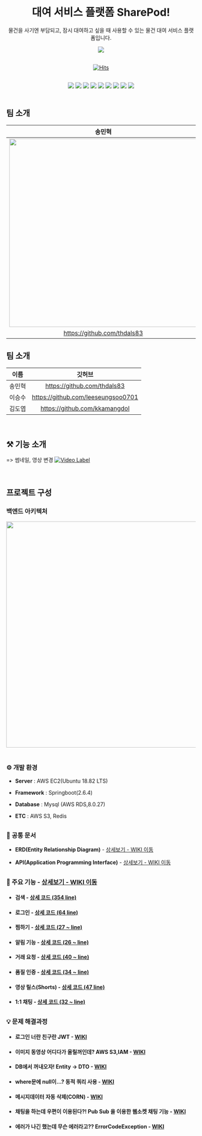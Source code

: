  <div align="center">
 
# 대여 서비스 플랫폼 SharePod!
 물건을 사기엔 부담되고, 잠시 대여하고 싶을 때 사용할 수 있는 물건 대여 서비스 플랫폼입니다.
 
 <img src="https://user-images.githubusercontent.com/59475849/160775149-0be495f9-68a2-4d89-973c-e6cb1a50e5eb.png">
 
 </div>
 
 <br>
 
  <div align="center">
 
[![Hits](https://hits.seeyoufarm.com/api/count/incr/badge.svg?url=https%3A%2F%2Fgithub.com%2FHangHae99ProjectTeam10%2FSharePod-Server&count_bg=%23FFC34A&title_bg=%23622EFA&icon=&icon_color=%23E7E7E7&title=%EB%B0%A9%EB%AC%B8%EC%9E%90+%EC%88%98&edge_flat=false)](https://github.com/HangHae99ProjectTeam10/SharePod-Server)

 </div>
 
 
<br>
 
 <div align="center">
 <img src="https://img.shields.io/badge/MySQL-4479A1?style=flat&logo=MySQL&logoColor=white"/>
 <img src="https://img.shields.io/badge/Spring Boot-6DB33F?style=flat-square&logo=Spring Boot&logoColor=white"/>
 <img src="https://img.shields.io/badge/Notion-000000?style=flat&logo=Notion&logoColor=white"/>
 <img src="https://img.shields.io/badge/Github-181717?style=flat&logo=Github&logoColor=white"/>
 <img src="https://img.shields.io/badge/Slack-4A154B?style=flat&logo=slack&logoColor=white"/>
 <img src="https://img.shields.io/badge/Amazon AWS-232F3E?style=flat&logo=Amazon AWS&logoColor=#232F3E"/>
 <img src="https://img.shields.io/badge/Amazon S3-white?style=flat&logo=Amazon S3&logoColor=#white"/>
 <img src="https://img.shields.io/badge/Redis-white?style=flat&logo=Redis&logoColor=#DC382D"/>
 <img src="https://img.shields.io/badge/Socket.io-black?style=flat&logo=Socket.io&logoColor=#DC382D"/>
</div>

<br>


## 팀 소개
 <div align="center">
 
|송민혁|이승수|김도엽|
|:--------:|:--------:|:--------:|
|<img src="https://cdn-icons-png.flaticon.com/512/528/528256.png" width=500>|<img src="https://user-images.githubusercontent.com/84774696/160975814-550bf8b0-532a-4ddb-a88d-0eeca38c585b.png" width=500>|<img src="https://user-images.githubusercontent.com/97426034/161459074-d0741b18-15c4-4085-ae18-e08db3004607.png" width=500>|
|https://github.com/thdals83|https://github.com/leeseungsoo0701|https://github.com/kkamangdol|

</div>


## 팀 소개
 <div align="center">
 
|이름|깃허브|
|:--------:|:--------:|
|송민혁|https://github.com/thdals83|
|이승수|https://github.com/leeseungsoo0701|
|김도엽|https://github.com/kkamangdol|
 
</div>

<br>

## ⚒️ 기능 소개
=> 썸네일, 영상 변경
[![Video Label](.jpg)](https://youtu.be/)

<br>


## 프로젝트 구성
### 백엔드 아키텍처
 <div align="center">
 <img src="https://user-images.githubusercontent.com/59475849/160796220-c55b19f4-7f08-4095-8686-1a5ea2725eb8.png" width="900" height="600">
</div>

<br>

### ⚙️ 개발 환경
- **Server** : AWS EC2(Ubuntu 18.82 LTS)  

- **Framework** : Springboot(2.6.4)

- **Database** : Mysql (AWS RDS,8.0.27)  

- **ETC** : AWS S3, Redis

## 
### 📝 공통 문서
- **ERD(Entity Relationship Diagram)** - <a href="https://github.com/HangHae99ProjectTeam10/SharePod-Server/wiki/ERD" >상세보기 - WIKI 이동</a>
  
- **API(Application Programming Interface)** - <a href="https://github.com/HangHae99ProjectTeam10/SharePod-Server/wiki/API" >상세보기 - WIKI 이동</a>

## 
### 📌 주요 기능 - <a href="https://github.com/HangHae99ProjectTeam10/SharePod-Server/wiki/%EC%A3%BC%EC%9A%94-%EA%B8%B0%EB%8A%A5" >상세보기 - WIKI 이동</a>
- #### 검색 - <a href="https://github.com/HangHae99ProjectTeam10/SharePod-Server/blob/main/src/main/java/com/spring/sharepod/v1/service/BoardService.java" >상세 코드 (354 line)</a>

- #### 로그인 - <a href="https://github.com/HangHae99ProjectTeam10/SharePod-Server/blob/main/src/main/java/com/spring/sharepod/v1/service/UserService.java" >상세 코드 (64 line)</a>

- #### 찜하기 - <a href="https://github.com/HangHae99ProjectTeam10/SharePod-Server/blob/main/src/main/java/com/spring/sharepod/v1/service/NoticeService.java" >상세 코드 (27 ~ line)</a>

- #### 알림 기능 - <a href="https://github.com/HangHae99ProjectTeam10/SharePod-Server/blob/main/src/main/java/com/spring/sharepod/v1/service/NoticeService.java" >상세 코드 (26 ~ line)</a>

- #### 거래 요청 - <a href="https://github.com/HangHae99ProjectTeam10/SharePod-Server/blob/main/src/main/java/com/spring/sharepod/v1/service/ReservationService.java" >상세 코드 (40 ~ line)</a>

- #### 품질 인증 - <a href="https://github.com/HangHae99ProjectTeam10/SharePod-Server/blob/main/src/main/java/com/spring/sharepod/v1/service/AuthService.java" >상세 코드 (34 ~ line)</a>

- #### 영상 릴스(Shorts) - <a href="https://github.com/HangHae99ProjectTeam10/SharePod-Server/blob/main/src/main/java/com/spring/sharepod/v1/service/BoardService.java" >상세 코드 (47 line)</a>

- #### 1:1 채팅 - <a href="https://github.com/HangHae99ProjectTeam10/SharePod-Server/blob/main/src/main/java/com/spring/sharepod/v1/controller/ChatController.java" >상세 코드 (32 ~ line)</a>

## 
###  💡 문제 해결과정
-  #### 로그인 너란 친구란 JWT - <a href="https://github.com/HangHae99ProjectTeam10/SharePod-Server/wiki/WIKI,-%EB%A1%9C%EA%B7%B8%EC%9D%B8-%EB%84%88%EB%9E%80-%EC%B9%9C%EA%B5%AC%EB%9E%80-JWT" >WIKI</a>
- #### 이미지 동영상 어디다가 올릴꺼인데? AWS S3,IAM - <a href="https://github.com/HangHae99ProjectTeam10/SharePod-Server/wiki/WIKI,--%EC%9D%B4%EB%AF%B8%EC%A7%80-%EB%8F%99%EC%98%81%EC%83%81-%EC%96%B4%EB%94%94%EB%8B%A4%EA%B0%80-%EC%98%AC%EB%A6%B4%EA%BA%BC%EC%9D%B8%EB%8D%B0%3F-AWS-S3,IAM" >WIKI</a>
- #### DB에서 꺼내오자! Entity → DTO - <a href="https://github.com/HangHae99ProjectTeam10/SharePod-Server/wiki/WIKI,-DB%EC%97%90%EC%84%9C-%EA%BA%BC%EB%82%B4%EC%98%A4%EC%9E%90!-Entity-%E2%86%92-DTO" >WIKI</a>
- #### where문에 null이...? 동적 쿼리 사용 - <a href="https://github.com/HangHae99ProjectTeam10/SharePod-Server/wiki/WIKI,-where%EB%AC%B8%EC%97%90-null%EC%9D%B4...%3F-%EB%8F%99%EC%A0%81-%EC%BF%BC%EB%A6%AC-%EC%82%AC%EC%9A%A9" >WIKI</a>
- #### 메시지데이터 자동 삭제(CORN) - <a href="https://github.com/HangHae99ProjectTeam10/SharePod-Server/wiki/WIKI,-%EB%A9%94%EC%8B%9C%EC%A7%80%EB%8D%B0%EC%9D%B4%ED%84%B0-%EC%9E%90%EB%8F%99-%EC%82%AD%EC%A0%9C(CORN)" >WIKI</a>
- #### 채팅을 하는데 우편이 이용된다?! Pub Sub 을 이용한 웹소켓 채팅 기능 - <a href="https://github.com/HangHae99ProjectTeam10/SharePod-Server/wiki/WIKI,-%EC%B1%84%ED%8C%85%EC%9D%84-%ED%95%98%EB%8A%94%EB%8D%B0-%EC%9A%B0%ED%8E%B8%EC%9D%B4-%EC%9D%B4%EC%9A%A9%EB%90%9C%EB%8B%A4%3F!-Pub-Sub-%EC%9D%84-%EC%9D%B4%EC%9A%A9%ED%95%9C-%EC%9B%B9%EC%86%8C%EC%BC%93-%EC%B1%84%ED%8C%85-%EA%B8%B0%EB%8A%A5" >WIKI</a>
-  #### 에러가 나긴 했는데 무슨 에러라고?? ErrorCodeException - <a href="https://github.com/HangHae99ProjectTeam10/SharePod-Server/wiki/WIKI,-%EC%97%90%EB%9F%AC%EA%B0%80-%EB%82%98%EA%B8%B4-%ED%96%88%EB%8A%94%EB%8D%B0-%EB%AC%B4%EC%8A%A8-%EC%97%90%EB%9F%AC%EB%9D%BC%EA%B3%A0%3F%3F-ErrorCodeException" >WIKI</a>
